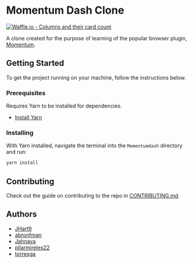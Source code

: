 # Momentum Dash Clone

[![Waffle.io - Columns and their card count](https://badge.waffle.io/chingu-voyage4/Geckos-Team-6.svg?columns=all)](https://waffle.io/chingu-voyage4/Geckos-Team-6)

A clone created for the purpose of learning of the popular browser plugin, [Momentum](https://momentumdash.com/). 

## Getting Started

To get the project running on your machine, follow the instructions below.

### Prerequisites

Requires Yarn to be installed for dependencies.

- [Install Yarn](https://yarnpkg.com/lang/en/docs/install/)

### Installing

With Yarn installed, navigate the terminal into the `Momentumdash` directory and run:
```sh
yarn install
```

## Contributing

Check out the guide on contributing to the repo in [CONTRIBUTING.md](CONTRIBUTING.md).

## Authors

- [JHart9](https://github.com/JHart9)
- [abronfman](https://github.com/abronfman)
- [Jahnava](https://github.com/Jahnava)
- [pilarmireles22](https://github.com/pilarmireles22)
- [torresga](https://github.com/torresga)